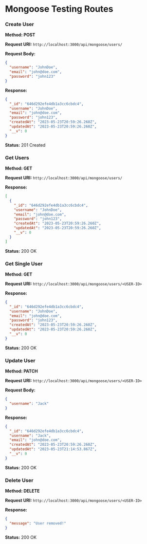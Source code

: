 # Mongoose Testing Routes

### Create User

**Method: POST**

**Request URI:** `http://localhost:3000/api/mongoose/users/`

**Request Body:**

```json
{
  "username": "JohnDoe",
  "email": "john@doe.com",
  "password": "john123"
}
```

**Response:**

```json
{
  "_id": "646d292efe4db1a3cc6cbdc4",
  "username": "JohnDoe",
  "email": "john@doe.com",
  "password": "john123",
  "createdAt": "2023-05-23T20:59:26.260Z",
  "updatedAt": "2023-05-23T20:59:26.260Z",
  "__v": 0
}
```

**Status:** 201 Created

### Get Users

**Method: GET**

**Request URI:** `http://localhost:3000/api/mongoose/users/`

**Response:**

```json
[
  {
    "_id": "646d292efe4db1a3cc6cbdc4",
    "username": "JohnDoe",
    "email": "john@doe.com",
    "password": "john123",
    "createdAt": "2023-05-23T20:59:26.260Z",
    "updatedAt": "2023-05-23T20:59:26.260Z",
    "__v": 0
  }
]
```

**Status:** 200 OK

### Get Single User

**Method: GET**

**Request URI:** `http://localhost:3000/api/mongoose/users/<USER-ID>`

**Response:**

```json
{
  "_id": "646d292efe4db1a3cc6cbdc4",
  "username": "JohnDoe",
  "email": "john@doe.com",
  "password": "john123",
  "createdAt": "2023-05-23T20:59:26.260Z",
  "updatedAt": "2023-05-23T20:59:26.260Z",
  "__v": 0
}
```

**Status:** 200 OK

### Update User

**Method: PATCH**

**Request URI:** `http://localhost:3000/api/mongoose/users/<USER-ID>`

**Request Body:**

```json
{
  "username": "Jack"
}
```

**Response:**

```json
{
  "_id": "646d292efe4db1a3cc6cbdc4",
  "username": "Jack",
  "email": "john@doe.com",
  "createdAt": "2023-05-23T20:59:26.260Z",
  "updatedAt": "2023-05-23T21:14:53.867Z",
  "__v": 0
}
```

**Status:** 200 OK

### Delete User

**Method: DELETE**

**Request URI:** `http://localhost:3000/api/mongoose/users/<USER-ID>`

**Response:**

```json
{
  "message": "User removed!"
}
```

**Status:** 200 OK
